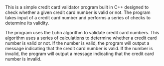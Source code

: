 This is a simple credit card validator program built in C++ designed to check whether a given credit card number is valid or not. The program takes input of a credit card number and performs a series of checks to determine its validity.

The program uses the Luhn algorithm to validate credit card numbers. This algorithm uses a series of calculations to determine whether a credit card number is valid or not. If the number is valid, the program will output a message indicating that the credit card number is valid. If the number is invalid, the program will output a message indicating that the credit card number is invalid.
